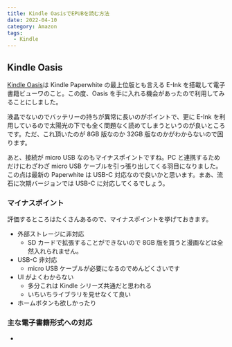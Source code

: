 ```yaml
---
title: Kindle OasisでEPUBを読む方法
date: 2022-04-10
category: Amazon
tags:
  - Kindle
---
```


## Kindle Oasis

[Kindle Oasis](https://www.amazon.co.jp/dp/B07L5J1LY9)は Kindle Paperwhite の最上位版とも言える E-Ink を搭載して電子書籍ビューワのこと。この度、Oasis を手に入れる機会があったので利用してみることにしました。

液晶でないのでバッテリーの持ちが異常に長いのがポイントで、更に E-Ink を利用しているので太陽光の下でも全く問題なく読めてしまうというのが良いところです。ただ、これ頂いたのが 8GB 版なのか 32GB 版なのかがわからないので困ります。

あと、接続が micro USB なのもマイナスポイントですね。PC と連携するためだけにわざわざ micro USB ケーブルを引っ張り出してくる羽目になりました。この点は最新の Paperwhite は USB-C 対応なので良いかと思います。まあ、流石に次期バージョンでは USB-C に対応してくるでしょう。

### マイナスポイント

評価するところはたくさんあるので、マイナスポイントを挙げておきます。

- 外部ストレージに非対応
  - SD カードで拡張することができないので 8GB 版を買うと漫画などは全然入れられません。
- USB-C 非対応
  - micro USB ケーブルが必要になるのでめんどくさいです
- UI がよくわからない
  - 多分これは Kindle シリーズ共通だと思われる
  - いちいちライブラリを見せなくて良い
- ホームボタンも欲しかったり

### 主な電子書籍形式への対応

-
